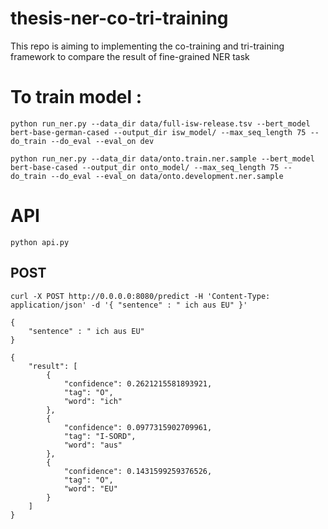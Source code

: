 # thesis-ner-co-tri-training
This repo is aiming to implementing the co-training and tri-training framework to compare the result of fine-grained NER task

# To train model : 

`python run_ner.py --data_dir data/full-isw-release.tsv --bert_model bert-base-german-cased --output_dir isw_model/ --max_seq_length 75 --do_train --do_eval --eval_on dev`

`python run_ner.py --data_dir data/onto.train.ner.sample --bert_model bert-base-cased --output_dir onto_model/ --max_seq_length 75 --do_train --do_eval --eval_on data/onto.development.ner.sample`

# API 
`python api.py`

## POST
`curl -X POST http://0.0.0.0:8080/predict -H 'Content-Type: application/json' -d '{ "sentence" : " ich aus EU" }'`
```
{
	"sentence" : " ich aus EU"
}
```

```
{
    "result": [
        {
            "confidence": 0.2621215581893921,
            "tag": "O",
            "word": "ich"
        },
        {
            "confidence": 0.0977315902709961,
            "tag": "I-SORD",
            "word": "aus"
        },
        {
            "confidence": 0.1431599259376526,
            "tag": "O",
            "word": "EU"
        }
    ]
}
```